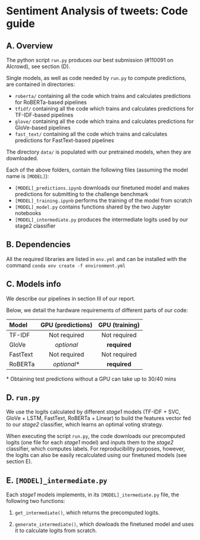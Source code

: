# Sentiment Analysis of tweets: Code guide

## A. Overview

The python script `run.py` produces our best submission (#110091 on AIcrowd), see section (D).

Single models, as well as code needed by `run.py` to compute predictions, are contained in directories:

- `roberta/` containing all the code which trains and calculates predictions for RoBERTa-based pipelines
- `tfidf/` containing all the code which trains and calculates predictions for TF-IDF-based pipelines
- `glove/` containing all the code which trains and calculates predictions for GloVe-based pipelines
- `fast_text/` containing all the code which trains and calculates predictions for FastText-based pipelines

The directory `data/` is populated with our pretrained models, when they are downloaded.

Each of the above folders, contain the following files (assuming the model name is `[MODEL]`):

- `[MODEL]_predictions.ipynb` downloads our finetuned model and makes predictions for submitting to the challenge benchmark
- `[MODEL]_training.ipynb` performs the training of the model from scratch
- `[MODEL]_model.py` contains functions shared by the two Jupyter notebooks
- `[MODEL]_intermediate.py` produces the intermediate logits used by our stage2 classifier


## B. Dependencies

All the required libraries are listed in `env.yml` and can be installed with the command `conda env create -f environment.yml`

## C. Models info

We describe our pipelines in section III of our report.

Below, we detail the hardware requirements of different parts of our code:

| Model | GPU (predictions) | GPU (training) |
|:-----|:-----:|:-------:|
| TF-IDF | Not required | Not required |
| GloVe | _optional_ |**required**|
| FastText | Not required | Not required |
| RoBERTa | _optional_\* | **required** |

\* Obtaining test predictions without a GPU can take up to 30/40 mins

## D. `run.py`

We use the logits calculated by different _stage1_ models (TF-IDF + SVC, GloVe + LSTM, FastText, RoBERTa + Linear) to build the features vector fed to our _stage2_ classifier, which learns an optimal voting strategy.

When executing the script `run.py`, the code downloads our precomputed logits (one file for each _stage1_ model) and inputs them to the _stage2_ classifier, which computes labels. For reproducibility purposes, however, the logits can also be easily recalculated using our finetuned models (see section E).

## E. `[MODEL]_intermediate.py`

Each _stage1_ models implements, in its `[MODEL]_itermediate.py` file, the following two functions:

 1. `get_intermediate()`, which returns the precomputed logits.

 2. `generate_intermediate()`, which dowloads the finetuned model and uses it to calculate logits from scratch.
